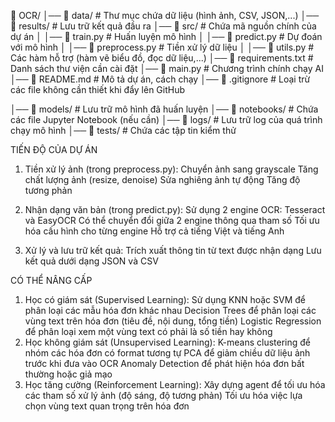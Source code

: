 📂 OCR/
│── 📂 data/                # Thư mục chứa dữ liệu (hình ảnh, CSV, JSON,...)
│── 📂 results/             # Lưu trữ kết quả đầu ra
│── 📂 src/                 # Chứa mã nguồn chính của dự án
│   │── 📜 train.py         # Huấn luyện mô hình
│   │── 📜 predict.py       # Dự đoán với mô hình
│   │── 📜 preprocess.py    # Tiền xử lý dữ liệu
│   │── 📜 utils.py         # Các hàm hỗ trợ (hàm vẽ biểu đồ, đọc dữ liệu,...)
│── 📜 requirements.txt     # Danh sách thư viện cần cài đặt
│── 📜 main.py              # Chương trình chính chạy AI
│── 📜 README.md            # Mô tả dự án, cách chạy
│── 📜 .gitignore           # Loại trừ các file không cần thiết khi đẩy lên GitHub

│── 📂 models/              # Lưu trữ mô hình đã huấn luyện
│── 📂 notebooks/           # Chứa các file Jupyter Notebook (nếu cần)
│── 📂 logs/                # Lưu trữ log của quá trình chạy mô hình
│── 📂 tests/               # Chứa các tập tin kiểm thử

TIẾN ĐỘ CỦA DỰ ÁN 
1. Tiền xử lý ảnh (trong preprocess.py):
Chuyển ảnh sang grayscale
Tăng chất lượng ảnh (resize, denoise)
Sửa nghiêng ảnh tự động
Tăng độ tương phản

2. Nhận dạng văn bản (trong predict.py):
Sử dụng 2 engine OCR: Tesseract và EasyOCR
Có thể chuyển đổi giữa 2 engine thông qua tham số
Tối ưu hóa cấu hình cho từng engine
Hỗ trợ cả tiếng Việt và tiếng Anh

3. Xử lý và lưu trữ kết quả:
Trích xuất thông tin từ text được nhận dạng
Lưu kết quả dưới dạng JSON và CSV

CÓ THỂ NÂNG CẤP 
1. Học có giám sát (Supervised Learning):
Sử dụng KNN hoặc SVM để phân loại các mẫu hóa đơn khác nhau
Decision Trees để phân loại các vùng text trên hóa đơn (tiêu đề, nội dung, tổng tiền)
Logistic Regression để phân loại xem một vùng text có phải là số tiền hay không
2. Học không giám sát (Unsupervised Learning):
K-means clustering để nhóm các hóa đơn có format tương tự
PCA để giảm chiều dữ liệu ảnh trước khi đưa vào OCR
Anomaly Detection để phát hiện hóa đơn bất thường hoặc giả mạo
3. Học tăng cường (Reinforcement Learning):
Xây dựng agent để tối ưu hóa các tham số xử lý ảnh (độ sáng, độ tương phản)
Tối ưu hóa việc lựa chọn vùng text quan trọng trên hóa đơn